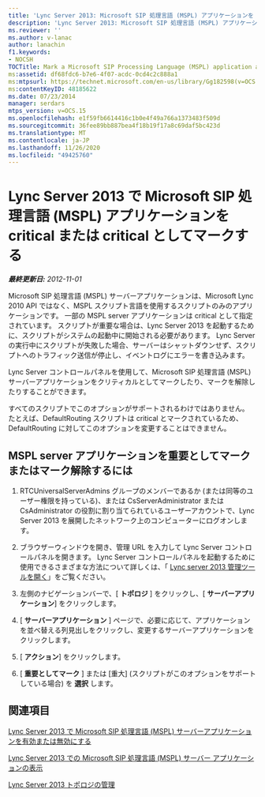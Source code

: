 ```yaml
---
title: 'Lync Server 2013: Microsoft SIP 処理言語 (MSPL) アプリケーションを critical または critical としてマークする'
description: 'Lync Server 2013: Microsoft SIP 処理言語 (MSPL) アプリケーションを critical または critical としてマークします。'
ms.reviewer: ''
ms.author: v-lanac
author: lanachin
f1.keywords:
- NOCSH
TOCTitle: Mark a Microsoft SIP Processing Language (MSPL) application as critical or not critical
ms:assetid: df68fdc6-b7e6-4f07-acdc-0cd4c2c888a1
ms:mtpsurl: https://technet.microsoft.com/en-us/library/Gg182598(v=OCS.15)
ms:contentKeyID: 48185622
ms.date: 07/23/2014
manager: serdars
mtps_version: v=OCS.15
ms.openlocfilehash: e1f59fb6614416c1b0e4f49a766a1373483f509d
ms.sourcegitcommit: 36fee89bb887bea4f18b19f17a8c69daf5bc423d
ms.translationtype: MT
ms.contentlocale: ja-JP
ms.lasthandoff: 11/26/2020
ms.locfileid: "49425760"
---
```

# <a name="mark-a-microsoft-sip-processing-language-mspl-application-as-critical-or-not-critical-in-lync-server-2013"></a>Lync Server 2013 で Microsoft SIP 処理言語 (MSPL) アプリケーションを critical または critical としてマークする

<div data-xmlns="http://www.w3.org/1999/xhtml">

<div class="topic" data-xmlns="http://www.w3.org/1999/xhtml" data-msxsl="urn:schemas-microsoft-com:xslt" data-cs="https://msdn.microsoft.com/">

<div data-asp="https://msdn2.microsoft.com/asp">



</div>

<div id="mainSection">

<div id="mainBody">

<span> </span>

_**最終更新日:** 2012-11-01_

Microsoft SIP 処理言語 (MSPL) サーバーアプリケーションは、Microsoft Lync 2010 API ではなく、MSPL スクリプト言語を使用するスクリプトのみのアプリケーションです。 一部の MSPL server アプリケーションは critical として指定されています。 スクリプトが重要な場合は、Lync Server 2013 を起動するために、スクリプトがシステムの起動中に開始される必要があります。 Lync Server の実行中にスクリプトが失敗した場合、サーバーはシャットダウンせず、スクリプトへのトラフィック送信が停止し、イベントログにエラーを書き込みます。

Lync Server コントロールパネルを使用して、Microsoft SIP 処理言語 (MSPL) サーバーアプリケーションをクリティカルとしてマークしたり、マークを解除したりすることができます。

すべてのスクリプトでこのオプションがサポートされるわけではありません。 たとえば、DefaultRouting スクリプトは critical とマークされているため、DefaultRouting に対してこのオプションを変更することはできません。

<div>

## <a name="to-mark-or-unmark-an-mspl-server-application-as-critical"></a>MSPL server アプリケーションを重要としてマークまたはマーク解除するには

1.  RTCUniversalServerAdmins グループのメンバーであるか (または同等のユーザー権限を持っている)、または CsServerAdministrator または CsAdministrator の役割に割り当てられているユーザーアカウントで、Lync Server 2013 を展開したネットワーク上のコンピューターにログオンします。

2.  ブラウザーウィンドウを開き、管理 URL を入力して Lync Server コントロールパネルを開きます。 Lync Server コントロールパネルを起動するために使用できるさまざまな方法について詳しくは、「 [Lync server 2013 管理ツールを開く](lync-server-2013-open-lync-server-administrative-tools.md)」をご覧ください。

3.  左側のナビゲーションバーで、[ **トポロジ** ] をクリックし、[ **サーバーアプリケーション**] をクリックします。

4.  [ **サーバーアプリケーション** ] ページで、必要に応じて、アプリケーションを並べ替える列見出しをクリックし、変更するサーバーアプリケーションをクリックします。

5.  [ **アクション**] をクリックします。

6.  [ **重要としてマーク** ] または [重大] (スクリプトがこのオプションをサポートしている場合) を **選択** します。

</div>

<div>

## <a name="see-also"></a>関連項目


[Lync Server 2013 で Microsoft SIP 処理言語 (MSPL) サーバーアプリケーションを有効または無効にする](lync-server-2013-enable-or-disable-a-microsoft-sip-processing-language-mspl-server-application.md)  


[Lync Server 2013 での Microsoft SIP 処理言語  (MSPL) サーバー アプリケーションの表示](lync-server-2013-view-microsoft-sip-processing-language-mspl-server-applications.md)  


[Lync Server 2013 トポロジの管理](lync-server-2013-managing-the-lync-server-topology.md)  
  

</div>

</div>

<span> </span>

</div>

</div>

</div>

